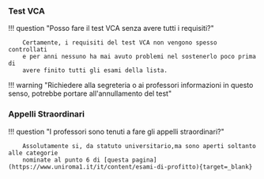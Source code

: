 <style>
  .md-typeset h1,
  .md-content__button {
    display: none;
  }
</style>

### Test VCA

!!! question "Posso fare il test VCA senza avere tutti i requisiti?"

		Certamente, i requisiti del test VCA non vengono spesso controllati
		e per anni nessuno ha mai avuto problemi nel sostenerlo poco prima di
		avere finito tutti gli esami della lista.

!!! warning "Richiedere alla segreteria o ai professori informazioni in questo senso, potrebbe portare all'annullamento del test"

### Appelli Straordinari

!!! question "I professori sono tenuti a fare gli appelli straordinari?"

		Assolutamente si, da statuto universitario,ma sono aperti soltanto alle categorie
		nominate al punto 6 di [questa pagina](https://www.uniroma1.it/it/content/esami-di-profitto){target=_blank}
